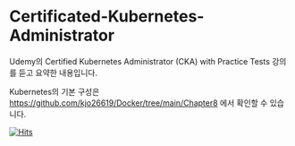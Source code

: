 # Certificated-Kubernetes-Administrator

Udemy의 Certified Kubernetes Administrator (CKA) with Practice Tests 강의를 듣고 요약한 내용입니다.

Kubernetes의 기본 구성은 https://github.com/kjo26619/Docker/tree/main/Chapter8 에서 확인할 수 있습니다.

[![Hits](https://hits.seeyoufarm.com/api/count/incr/badge.svg?url=https%3A%2F%2Fgithub.com%2Fkjo26619%2FCertificated-Kubernetes-Administrator&count_bg=%2379C83D&title_bg=%23555555&icon=&icon_color=%23E7E7E7&title=hits&edge_flat=false)](https://hits.seeyoufarm.com)
